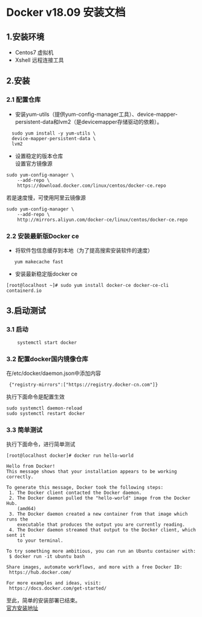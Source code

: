 # Docker v18.09 安装文档
## 1.安装环境
- Centos7 虚拟机
- Xshell 远程连接工具
## 2.安装
### 2.1 配置仓库
- 安装yum-utils（提供yum-config-manager工具）、device-mapper-persistent-data和lvm2（是devicemapper存储驱动的依赖）。 
```
  sudo yum install -y yum-utils \
  device-mapper-persistent-data \
  lvm2
```
- 设置稳定的版本仓库   
设置官方镜像源
```
sudo yum-config-manager \
    --add-repo \
    https://download.docker.com/linux/centos/docker-ce.repo
```   
若是速度慢，可使用阿里云镜像源   
```
sudo yum-config-manager \
    --add-repo \
    http://mirrors.aliyun.com/docker-ce/linux/centos/docker-ce.repo
```   
### 2.2 安装最新版Docker ce
- 将软件包信息缓存到本地（为了提高搜索安装软件的速度）
```
   yum makecache fast
```   
- 安装最新稳定版docker ce
```
[root@localhost ~]# sudo yum install docker-ce docker-ce-cli containerd.io
```   
## 3.启动测试   
### 3.1 启动
```
    systemctl start docker
```  
### 3.2 配置docker国内镜像仓库   
在/etc/docker/daemon.json中添加内容
```
 {"registry-mirrors":["https://registry.docker-cn.com"]}
```
执行下面命令是配置生效   
```
sudo systemctl daemon-reload
sudo systemctl restart docker
```

### 3.3 简单测试 
执行下面命令，进行简单测试  
```
[root@localhost docker]# docker run hello-world

Hello from Docker!
This message shows that your installation appears to be working correctly.

To generate this message, Docker took the following steps:
 1. The Docker client contacted the Docker daemon.
 2. The Docker daemon pulled the "hello-world" image from the Docker Hub.
    (amd64)
 3. The Docker daemon created a new container from that image which runs the
    executable that produces the output you are currently reading.
 4. The Docker daemon streamed that output to the Docker client, which sent it
    to your terminal.

To try something more ambitious, you can run an Ubuntu container with:
 $ docker run -it ubuntu bash

Share images, automate workflows, and more with a free Docker ID:
 https://hub.docker.com/

For more examples and ideas, visit:
 https://docs.docker.com/get-started/    
```  
至此，简单的安装部署已结束。   
[官方安装地址](https://docs.docker.com/install/linux/docker-ce/centos/)